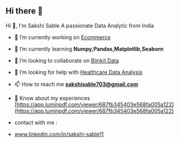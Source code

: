 ## Hi there 👋

Hi 👋, I'm Sakshi Sable
A passionate Data Analytic from India</h3>

- 🔭 I’m currently working on [Ecommerce](https://github.com/sakshicodes2024/E-Commerce)

- 🌱 I’m currently learning **Numpy,Pandas,Matplotlib,Seaborn**

- 👯 I’m looking to collaborate on [Blinkit Data](https://github.com/sakshicodes2024/Blinkit-Dataset-Visualization)

- 🤝 I’m looking for help with [Healthcare Data Analysis](https://github.com/sakshicodes2024/Healthcare-Data-Analysis)

- 📫 How to reach me **sakshisable703@gmail.com**

- 📄 Know about my experiences [https://app.luminpdf.com/viewer/687fb345403e568fa005a122](https://app.luminpdf.com/viewer/687fb345403e568fa005a122)


- contact with me :
- www.linkedin.com/in/sakshi-sable11

